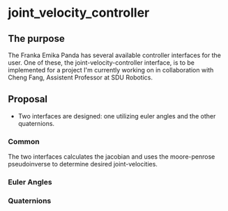 # joint_velocity_controller

## The purpose

The Franka Emika Panda has several available controller interfaces for the user. One of these, the joint-velocity-controller interface, is to be implemented for a project I'm currently working on in collaboration with Cheng Fang, Assistent Professor at SDU Robotics.

## Proposal

- Two interfaces are designed: one utilizing euler angles and the other quaternions.

### Common

The two interfaces calculates the jacobian and uses the moore-penrose pseudoinverse to determine desired joint-velocities.

### Euler Angles

### Quaternions
